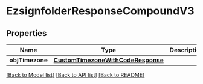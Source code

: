 # EzsignfolderResponseCompoundV3

## Properties
Name | Type | Description | Notes
------------ | ------------- | ------------- | -------------
**objTimezone** | [**CustomTimezoneWithCodeResponse**](CustomTimezoneWithCodeResponse.md) |  | [optional] 

[[Back to Model list]](../README.md#documentation-for-models) [[Back to API list]](../README.md#documentation-for-api-endpoints) [[Back to README]](../README.md)


